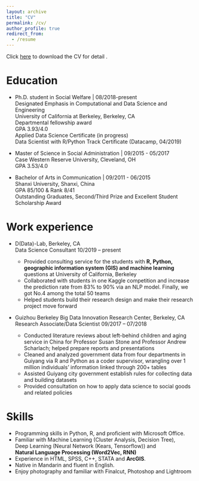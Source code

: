 ```yaml
---
layout: archive
title: "CV"
permalink: /cv/
author_profile: true
redirect_from:
  - /resume
---
```


Click [here](REN_CHENG_CV_DSG.pdf) to download the CV for detail .

Education
======
* Ph.D. student in Social Welfare | 08/2018-present<br>
  Designated Emphasis in Computational and Data Science and Engineering<br>
  University of California at Berkeley, Berkeley, CA <br>
  Departmental fellowship award<br>
  GPA 3.93/4.0<br>
  Applied Data Science Certificate (in progress)<br>
  Data Scientist with R/Python Track Certificate (Datacamp, 04/2019)<br>

* Master of Science in Social Administration | 09/2015 - 05/2017<br>
  Case Western Reserve University, Cleveland, OH <br>
  GPA 3.53/4.0

* Bachelor of Arts in Communication | 09/2011 - 06/2015<br>
  Shanxi University, Shanxi, China <br>
  GPA 85/100 & Rank 8/41<br>
  Outstanding Graduates, Second/Third Prize and Excellent Student Scholarship Award<br>


Work experience
======
* D(Data)-Lab, Berkeley, CA<br>
  Data Science Consultant 10/2019 – present <br>
    * Provided consulting service for the students with **R, Python, geographic information system (GIS) and machine learning** questions at University of California, Berkeley
    * Collaborated with students in one Kaggle competition and increase the prediction rate from 83% to 90% via an NLP model. Finally, we got No.4 among the total 50 teams
    * Helped students build their research design and make their research project move forward

* Guizhou Berkeley Big Data Innovation Research Center, Berkeley, CA <br>
  Research Associate/Data Scientist   09/2017 – 07/2018
    * Conducted literature reviews about left-behind children and aging service in China for Professor Susan Stone and Professor Andrew Scharlach; helped prepare reports and presentations
    * Cleaned and analyzed government data from four departments in Guiyang via R and Python as a coder supervisor, wrangling over 1 million individuals’ information linked through 200+ tables
    * Assisted Guiyang city government establish rules for collecting data and building datasets
    * Provided consultation on how to apply data science to social goods and related policies

  
Skills
======
* Programming skills in Python, R, and proficient with Microsoft Office.
* Familiar with Machine Learning (Cluster Analysis, Decision Tree), <br>
  Deep Learning (Neural Network (Kears, Tensorflow)) and <br>
  **Natural Language Processing (Word2Vec, RNN)**
* Experience in HTML, SPSS, C++, STATA and **ArcGIS**. 
* Native in Mandarin and fluent in English.
* Enjoy photography and familiar with Finalcut, Photoshop and Lightroom 
